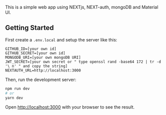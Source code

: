 This is a simple web app using NEXTjs, NEXT-auth, mongoDB and Material UI.

## Getting Started
First create a ```.env.local```
and setup the server like this:
```
GITHUB_ID=[your own id]
GITHUB_SECRET=[your own id]
MONGODB_URI=[your own mongoDB URI]
JWT_SECRET=[your own secret or " type openssl rand -base64 172 | tr -d '\ n' " and copy the string]
NEXTAUTH_URL=http://localhost:3000
```

Then, run the development server:

```bash
npm run dev
# or
yarn dev
```

Open [http://localhost:3000](http://localhost:3000) with your browser to see the result.


